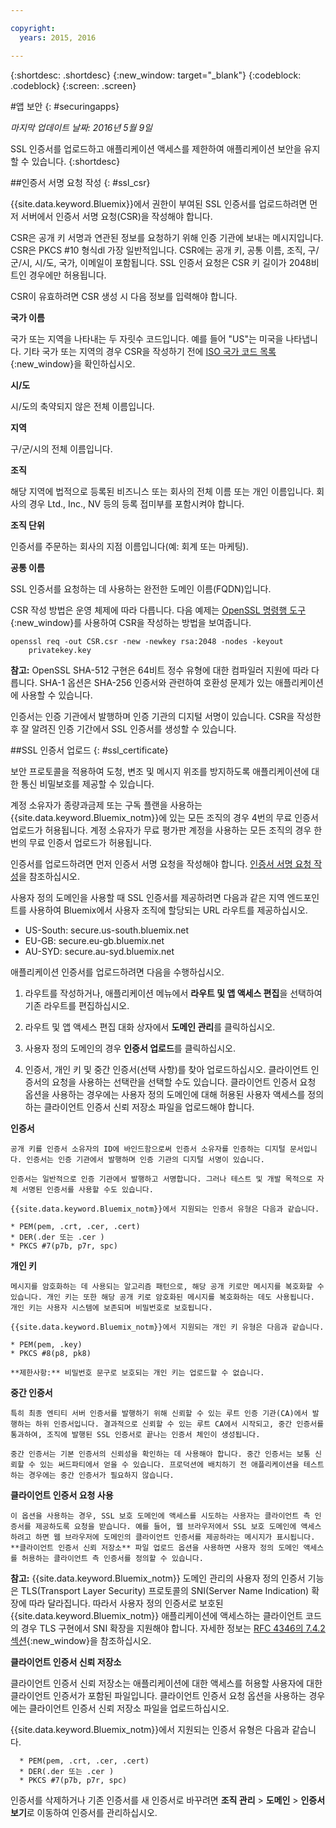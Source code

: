 ```yaml
---

copyright:
  years: 2015, 2016

---
```



{:shortdesc: .shortdesc}
{:new_window: target="_blank"}
{:codeblock: .codeblock}
{:screen: .screen}

#앱 보안
{: #securingapps}

*마지막 업데이트 날짜: 2016년 5월 9일*

SSL 인증서를 업로드하고 애플리케이션 액세스를 제한하여 애플리케이션 보안을 유지할 수 있습니다.
{:shortdesc}

##인증서 서명 요청 작성
{: #ssl_csr}

{{site.data.keyword.Bluemix}}에서 권한이 부여된 SSL 인증서를 업로드하려면 먼저 서버에서 인증서 서명 요청(CSR)을 작성해야 합니다.

CSR은 공개 키 서명과 연관된 정보를 요청하기 위해 인증 기관에 보내는 메시지입니다. CSR은 PKCS #10 형식dl 가장 일반적입니다. CSR에는 공개 키, 공통 이름, 조직, 구/군/시, 시/도, 국가, 이메일이 포함됩니다. SSL 인증서 요청은 CSR 키 길이가 2048비트인 경우에만 허용됩니다. 

CSR이 유효하려면 CSR 생성 시 다음 정보를 입력해야 합니다. 

**국가 이름**
  
  국가 또는 지역을 나타내는 두 자릿수 코드입니다. 예를 들어 "US"는 미국을 나타냅니다. 기타 국가 또는 지역의 경우 CSR을 작성하기 전에 [ISO 국가 코드 목록](https://www.iso.org/obp/ui/#search){:new_window}을 확인하십시오. 
  
**시/도**

  시/도의 축약되지 않은 전체 이름입니다. 

**지역**

  구/군/시의 전체 이름입니다. 
  
**조직**

  해당 지역에 법적으로 등록된 비즈니스 또는 회사의 전체 이름 또는 개인 이름입니다. 회사의 경우 Ltd., Inc., NV 등의 등록 접미부를 포함시켜야 합니다. 
  
**조직 단위**

  인증서를 주문하는 회사의 지점 이름입니다(예: 회계 또는 마케팅). 
  
**공통 이름**

  SSL 인증서를 요청하는 데 사용하는 완전한 도메인 이름(FQDN)입니다.

  
CSR 작성 방법은 운영 체제에 따라 다릅니다. 다음 예제는 [OpenSSL 명령행 도구](http://www.openssl.org/){:new_window}를 사용하여 CSR을 작성하는 방법을 보여줍니다.

```
openssl req -out CSR.csr -new -newkey rsa:2048 -nodes -keyout
    privatekey.key
```

**참고:** OpenSSL SHA-512 구현은 64비트 정수 유형에 대한 컴파일러 지원에 따라 다릅니다. SHA-1 옵션은 SHA-256 인증서와 관련하여 호환성 문제가 있는 애플리케이션에 사용할 수 있습니다. 

인증서는 인증 기관에서 발행하며 인증 기관의 디지털 서명이 있습니다. CSR을 작성한 후 잘 알려진 인증 기간에서 SSL 인증서를 생성할 수 있습니다. 

##SSL 인증서 업로드
{: #ssl_certificate}

보안 프로토콜을 적용하여 도청, 변조 및 메시지 위조를 방지하도록 애플리케이션에 대한 통신 비밀보호를 제공할 수 있습니다. 

계정 소유자가 종량과금제 또는 구독 플랜을 사용하는 {{site.data.keyword.Bluemix_notm}}에 있는 모든 조직의 경우 4번의 무료 인증서 업로드가 허용됩니다. 계정 소유자가 무료 평가판 계정을 사용하는 모든 조직의 경우 한 번의 무료 인증서 업로드가 허용됩니다.


인증서를 업로드하려면 먼저 인증서 서명 요청을 작성해야 합니다. [인증서 서명 요청 작성](#ssl_csr)을 참조하십시오.

사용자 정의 도메인을 사용할 때 SSL 인증서를 제공하려면 다음과 같은 지역 엔드포인트를 사용하여 Bluemix에서 사용자 조직에 할당되는 URL 라우트를 제공하십시오.

  * US-South: secure.us-south.bluemix.net 
  * EU-GB: secure.eu-gb.bluemix.net
  * AU-SYD: secure.au-syd.bluemix.net 


애플리케이션 인증서를 업로드하려면 다음을 수행하십시오. 

1. 라우트를 작성하거나, 애플리케이션 메뉴에서 **라우트 및 앱 액세스 편집**을 선택하여 기존 라우트를 편집하십시오.

2. 라우트 및 앱 액세스 편집 대화 상자에서 **도메인 관리**를 클릭하십시오.

3. 사용자 정의 도메인의 경우 **인증서 업로드**를 클릭하십시오. 

4. 인증서, 개인 키 및 중간 인증서(선택 사항)를 찾아 업로드하십시오. 클라이언트 인증서의 요청을 사용하는 선택란을 선택할 수도 있습니다. 클라이언트 인증서 요청 옵션을 사용하는 경우에는 사용자 정의 도메인에 대해 허용된 사용자 액세스를 정의하는 클라이언트 인증서 신뢰 저장소 파일을 업로드해야 합니다.

  **인증서**
    
    공개 키를 인증서 소유자의 ID에 바인드함으로써 인증서 소유자를 인증하는 디지털 문서입니다. 인증서는 인증 기관에서 발행하며 인증 기관의 디지털 서명이 있습니다. 
    
    인증서는 일반적으로 인증 기관에서 발행하고 서명합니다. 그러나 테스트 및 개발 목적으로 자체 서명된 인증서를 사용할 수도 있습니다.
    
    {{site.data.keyword.Bluemix_notm}}에서 지원되는 인증서 유형은 다음과 같습니다. 

	* PEM(pem, .crt, .cer, .cert)
	* DER(.der 또는 .cer )
	* PKCS #7(p7b, p7r, spc)
	  
  **개인 키**
  
    메시지를 암호화하는 데 사용되는 알고리즘 패턴으로, 해당 공개 키로만 메시지를 복호화할 수 있습니다. 개인 키는 또한 해당 공개 키로 암호화된 메시지를 복호화하는 데도 사용됩니다. 개인 키는 사용자 시스템에 보존되며 비밀번호로 보호됩니다.
    
    {{site.data.keyword.Bluemix_notm}}에서 지원되는 개인 키 유형은 다음과 같습니다. 
    
    * PEM(pem, .key) 
    * PKCS #8(p8, pk8)
    
    **제한사항:** 비밀번호 문구로 보호되는 개인 키는 업로드할 수 없습니다.
    
  **중간 인증서**
  
    특히 최종 엔티티 서버 인증서를 발행하기 위해 신뢰할 수 있는 루트 인증 기관(CA)에서 발행하는 하위 인증서입니다. 결과적으로 신뢰할 수 있는 루트 CA에서 시작되고, 중간 인증서를 통과하여, 조직에 발행된 SSL 인증서로 끝나는 인증서 체인이 생성됩니다. 
    
    중간 인증서는 기본 인증서의 신뢰성을 확인하는 데 사용해야 합니다. 중간 인증서는 보통 신뢰할 수 있는 써드파티에서 얻을 수 있습니다. 프로덕션에 배치하기 전 애플리케이션을 테스트하는 경우에는 중간 인증서가 필요하지 않습니다. 
  
  **클라이언트 인증서 요청 사용**
  
    이 옵션을 사용하는 경우, SSL 보호 도메인에 액세스를 시도하는 사용자는 클라이언트 측 인증서를 제공하도록 요청을 받습니다. 예를 들어, 웹 브라우저에서 SSL 보호 도메인에 액세스하려고 하면 웹 브라우저에 도메인의 클라이언트 인증서를 제공하라는 메시지가 표시됩니다. **클라이언트 인증서 신뢰 저장소** 파일 업로드 옵션을 사용하면 사용자 정의 도메인 액세스를 허용하는 클라이언트 측 인증서를 정의할 수 있습니다.
  
  **참고:** {{site.data.keyword.Bluemix_notm}} 도메인 관리의 사용자 정의 인증서 기능은 TLS(Transport Layer Security) 프로토콜의 SNI(Server Name Indication) 확장에 따라 달라집니다. 따라서 사용자 정의 인증서로 보호된 {{site.data.keyword.Bluemix_notm}} 애플리케이션에 액세스하는 클라이언트 코드의 경우 TLS 구현에서 SNI 확장을 지원해야 합니다. 자세한 정보는 [RFC 4346의 7.4.2 섹션](http://tools.ietf.org/html/rfc4346#section-7.4.2){:new_window}을 참조하십시오. 

  **클라이언트 인증서 신뢰 저장소**
  
  클라이언트 인증서 신뢰 저장소는 애플리케이션에 대한 액세스를 허용할 사용자에 대한 클라이언트 인증서가 포함된 파일입니다. 클라이언트 인증서 요청 옵션을 사용하는 경우에는 클라이언트 인증서 신뢰 저장소 파일을 업로드하십시오. 
  
   {{site.data.keyword.Bluemix_notm}}에서 지원되는 인증서 유형은 다음과 같습니다. 
    
      * PEM(pem, .crt, .cer, .cert)
	  * DER(.der 또는 .cer )
      * PKCS #7(p7b, p7r, spc)

인증서를 삭제하거나 기존 인증서를 새 인증서로 바꾸려면 **조직 관리** > **도메인** > **인증서 보기**로 이동하여 인증서를 관리하십시오.
